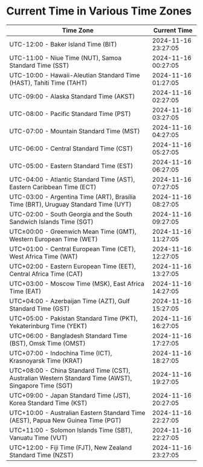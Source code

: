 # Current Time in Various Time Zones

| Time Zone | Current Time |
|-----------|--------------|
| UTC-12:00 - Baker Island Time (BIT) | 2024-11-16 23:27:05 |
| UTC-11:00 - Niue Time (NUT), Samoa Standard Time (SST) | 2024-11-16 00:27:05 |
| UTC-10:00 - Hawaii-Aleutian Standard Time (HAST), Tahiti Time (TAHT) | 2024-11-16 01:27:05 |
| UTC-09:00 - Alaska Standard Time (AKST) | 2024-11-16 02:27:05 |
| UTC-08:00 - Pacific Standard Time (PST) | 2024-11-16 03:27:05 |
| UTC-07:00 - Mountain Standard Time (MST) | 2024-11-16 04:27:05 |
| UTC-06:00 - Central Standard Time (CST) | 2024-11-16 05:27:05 |
| UTC-05:00 - Eastern Standard Time (EST) | 2024-11-16 06:27:05 |
| UTC-04:00 - Atlantic Standard Time (AST), Eastern Caribbean Time (ECT) | 2024-11-16 07:27:05 |
| UTC-03:00 - Argentina Time (ART), Brasília Time (BRT), Uruguay Standard Time (UYT) | 2024-11-16 08:27:05 |
| UTC-02:00 - South Georgia and the South Sandwich Islands Time (SGT) | 2024-11-16 09:27:05 |
| UTC±00:00 - Greenwich Mean Time (GMT), Western European Time (WET) | 2024-11-16 11:27:05 |
| UTC+01:00 - Central European Time (CET), West Africa Time (WAT) | 2024-11-16 12:27:05 |
| UTC+02:00 - Eastern European Time (EET), Central Africa Time (CAT) | 2024-11-16 13:27:05 |
| UTC+03:00 - Moscow Time (MSK), East Africa Time (EAT) | 2024-11-16 14:27:05 |
| UTC+04:00 - Azerbaijan Time (AZT), Gulf Standard Time (GST) | 2024-11-16 15:27:05 |
| UTC+05:00 - Pakistan Standard Time (PKT), Yekaterinburg Time (YEKT) | 2024-11-16 16:27:05 |
| UTC+06:00 - Bangladesh Standard Time (BST), Omsk Time (OMST) | 2024-11-16 17:27:05 |
| UTC+07:00 - Indochina Time (ICT), Krasnoyarsk Time (KRAT) | 2024-11-16 18:27:05 |
| UTC+08:00 - China Standard Time (CST), Australian Western Standard Time (AWST), Singapore Time (SGT) | 2024-11-16 19:27:05 |
| UTC+09:00 - Japan Standard Time (JST), Korea Standard Time (KST) | 2024-11-16 20:27:05 |
| UTC+10:00 - Australian Eastern Standard Time (AEST), Papua New Guinea Time (PGT) | 2024-11-16 22:27:05 |
| UTC+11:00 - Solomon Islands Time (SBT), Vanuatu Time (VUT) | 2024-11-16 22:27:05 |
| UTC+12:00 - Fiji Time (FJT), New Zealand Standard Time (NZST) | 2024-11-16 23:27:05 |
